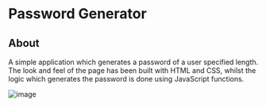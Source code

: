 # Password Generator

## About

A simple application which generates a password of a user specified length. The look and feel of the page has been built with HTML and CSS, whilst the logic which generates the password is done using JavaScript functions.

![image](https://user-images.githubusercontent.com/47899043/109813405-3503ae80-7c25-11eb-964f-3a9f3f8ef143.png)
